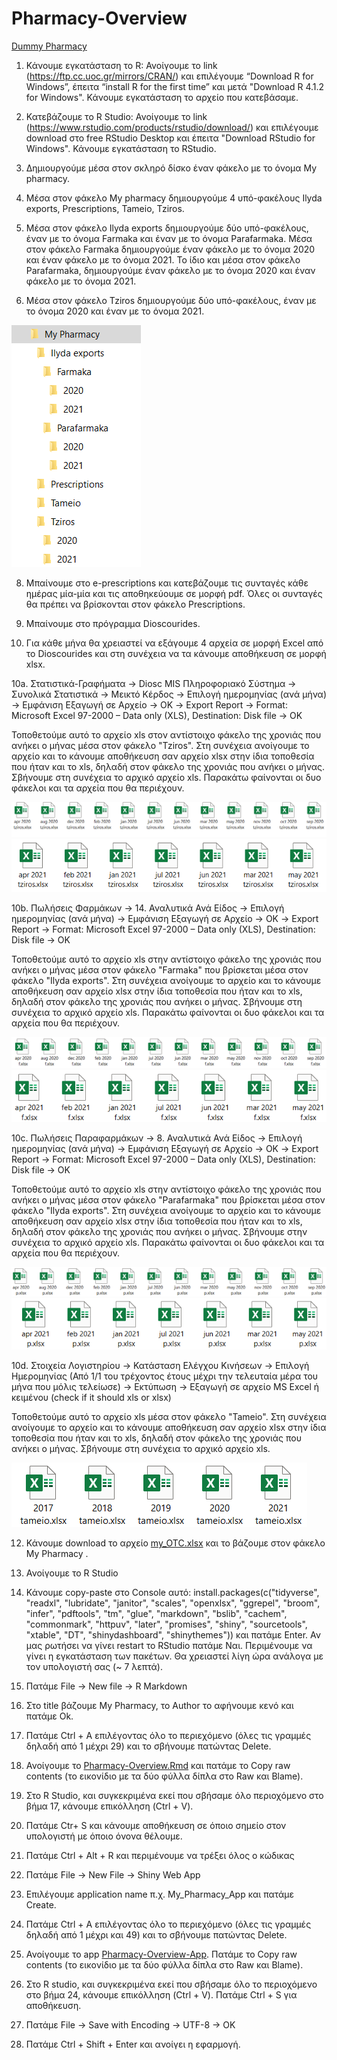 # Pharmacy-Overview
[Dummy Pharmacy](http://vasilis-antoniadis.shinyapps.io/Dummy_Pharmacy)

1. Κάνουμε εγκατάσταση το R: Ανοίγουμε το link (https://ftp.cc.uoc.gr/mirrors/CRAN/) και επιλέγουμε “Download R for Windows”, έπειτα “install R for the first time” και μετά "Download R 4.1.2 for Windows". Κάνουμε εγκατάσταση το αρχείο που κατεβάσαμε.

3. Κατεβάζουμε το R Studio: Ανοίγουμε το link (https://www.rstudio.com/products/rstudio/download/) και επιλέγουμε download στο free RStudio Desktop και έπειτα "Download RStudio for Windows". Κάνουμε εγκατάσταση το RStudio. 

4. Δημιουργούμε μέσα στον σκληρό δίσκο έναν φάκελο με το όνομα My pharmacy.

5. Μέσα στον φάκελο My pharmacy δημιουργούμε 4 υπό-φακέλους Ilyda exports, Prescriptions, Tameio, Tziros.

6. Μέσα στον φάκελο Ilyda exports δημιουργούμε δύο υπό-φακέλους, έναν με το όνομα Farmaka και έναν με το όνομα Parafarmaka. Μέσα στον φάκελο Farmaka δημιουργούμε έναν φάκελο με το όνομα 2020 και έναν φάκελο με το όνομα 2021. Το ίδιο και μέσα στον φάκελο Parafarmaka, δημιουργούμε έναν φάκελο με το όνομα 2020 και έναν φάκελο με το όνομα 2021.

7. Μέσα στον φάκελο Tziros δημιουργούμε δύο υπό-φακέλους, έναν με το όνομα 2020 και έναν με το όνομα 2021. 

![](folders.PNG)

8. Μπαίνουμε στο e-prescriptions και κατεβάζουμε τις συνταγές κάθε ημέρας μία-μία και τις αποθηκεύουμε σε μορφή pdf. Όλες οι συνταγές θα πρέπει να βρίσκονται στον φάκελο Prescriptions.

9. Μπαίνουμε στο πρόγραμμα Dioscourides.

10. Για κάθε μήνα θα χρειαστεί να εξάγουμε 4 αρχεία σε μορφή Excel από το Dioscourides και στη συνέχεια να τα κάνουμε αποθήκευση σε μορφή xlsx.

10a. Στατιστικά-Γραφήματα -> Diosc MIS Πληροφοριακό Σύστημα -> Συνολικά Στατιστικά -> Μεικτό Κέρδος -> Επιλογή ημερομηνίας (ανά μήνα) -> Εμφάνιση Εξαγωγή σε Αρχείο -> ΟΚ -> Export Report -> Format: Microsoft Excel 97-2000 – Data only (XLS), Destination: Disk file -> OK

Τοποθετούμε αυτό το αρχείο xls στον αντίστοιχο φάκελο της χρονιάς που ανήκει ο μήνας μέσα στον φάκελο "Tziros". Στη συνέχεια ανοίγουμε το αρχείο και το κάνουμε αποθήκευση σαν αρχείο xlsx στην ίδια τοποθεσία που ήταν και το xls, δηλαδή στον φάκελο της χρονιάς που ανήκει ο μήνας. Σβήνουμε στη συνέχεια το αρχικό αρχείο xls. Παρακάτω φαίνονται οι δυο φάκελοι και τα αρχεία που θα περιέχουν.

![](2020_tziros.PNG)
![](2021_tziros.PNG)

10b. Πωλήσεις Φαρμάκων -> 14. Αναλυτικά Ανά Είδος -> Επιλογή ημερομηνίας (ανά μήνα) -> Εμφάνιση Εξαγωγή σε Αρχείο -> ΟΚ -> Export Report -> Format: Microsoft Excel 97-2000 – Data only (XLS), Destination: Disk file -> OK

Τοποθετούμε αυτό το αρχείο xls στην αντίστοιχο φάκελο της χρονιάς που ανήκει ο μήνας μέσα στον φάκελο "Farmaka" που βρίσκεται μέσα στον φάκελο "Ilyda exports". Στη συνέχεια ανοίγουμε το αρχείο και το κάνουμε αποθήκευση σαν αρχείο xlsx στην ίδια τοποθεσία που ήταν και το xls, δηλαδή στον φάκελο της χρονιάς που ανήκει ο μήνας. Σβήνουμε στη συνέχεια το αρχικό αρχείο xls. Παρακάτω φαίνονται οι δυο φάκελοι και τα αρχεία που θα περιέχουν.

![](2020_farmaka.PNG)
![](2021_farmaka.PNG)

10c. Πωλήσεις Παραφαρμάκων -> 8. Αναλυτικά Ανά Είδος -> Επιλογή ημερομηνίας (ανά μήνα) -> Εμφάνιση Εξαγωγή σε Αρχείο -> ΟΚ -> Export Report -> Format: Microsoft Excel 97-2000 – Data only (XLS), Destination: Disk file -> OK

Τοποθετούμε αυτό το αρχείο xls στην αντίστοιχο φάκελο της χρονιάς που ανήκει ο μήνας μέσα στον φάκελο "Parafarmaka" που βρίσκεται μέσα στον φάκελο "Ilyda exports". Στη συνέχεια ανοίγουμε το αρχείο και το κάνουμε αποθήκευση σαν αρχείο xlsx στην ίδια τοποθεσία που ήταν και το xls, δηλαδή στον φάκελο της χρονιάς που ανήκει ο μήνας. Σβήνουμε στην συνέχεια το αρχικό αρχείο xls. Παρακάτω φαίνονται οι δυο φάκελοι και τα αρχεία που θα περιέχουν.

![](2020_parafarmaka.PNG)
![](2021_parafarmaka.PNG)

10d. Στοιχεία Λογιστηρίου -> Κατάσταση Ελέγχου Κινήσεων -> Επιλογή Ημερομηνίας (Από 1/1 του τρέχοντος έτους μέχρι την τελευταία μέρα του μήνα που μόλις τελείωσε) -> Εκτύπωση -> Εξαγωγή σε αρχείο MS Excel ή κειμένου (check if it should xls or xlsx)

Τοποθετούμε αυτό το αρχείο xls μέσα στον φάκελο "Tameio". Στη συνέχεια ανοίγουμε το αρχείο και το κάνουμε αποθήκευση σαν αρχείο xlsx στην ίδια τοποθεσία που ήταν και το xls, δηλαδή στον φάκελο της χρονιάς που ανήκει ο μήνας. Σβήνουμε στη συνέχεια το αρχικό αρχείο xls.

![](tameio.PNG)

12. Κάνουμε download το αρχείο [my_OTC.xlsx](https://github.com/VasilisAnt/Pharmacy-Overview/raw/main/my_OTC.xlsx) και το βάζουμε στον φάκελο My Pharmacy .

12. Ανοίγουμε το R Studio

13. Κάνουμε copy-paste στο Console αυτό: install.packages(c("tidyverse", "readxl", "lubridate", "janitor", "scales", "openxlsx", "ggrepel", "broom", "infer", "pdftools", "tm", "glue", "markdown", "bslib", "cachem", "commonmark", "httpuv", "later", "promises", "shiny", "sourcetools", "xtable", "DT", "shinydashboard", "shinythemes")) και πατάμε Enter. Αν μας ρωτήσει να γίνει restart το RStudio πατάμε Ναι. Περιμένουμε να γίνει η εγκατάσταση των πακέτων. Θα χρειαστεί λίγη ώρα ανάλογα με τον υπολογιστή σας (~ 7 λεπτά).

14. Πατάμε File -> New file -> R Markdown

15. Στo title βάζουμε My Pharmacy, το Author το αφήνουμε κενό και πατάμε Ok.

16. Πατάμε Ctrl + A επιλέγοντας όλο το περιεχόμενο (όλες τις γραμμές δηλαδή από 1 μέχρι 29) και το σβήνουμε πατώντας Delete.

17. Ανοίγουμε το [Pharmacy-Overview.Rmd](https://github.com/VasilisAnt/Pharmacy-Overview/blob/main/Pharmacy-Overview.Rmd) και πατάμε το Copy raw contents (το εικονίδιο με τα δύο φύλλα δίπλα στο Raw και Blame).

18. Στο R Studio, και συγκεκριμένα εκεί που σβήσαμε όλο περιοχόμενο στο βήμα 17,  κάνουμε επικόλληση (Ctrl + V).

18. Πατάμε Ctr+ S και κάνουμε αποθήκευση σε όποιο σημείο στον υπολογιστή με όποιο όνονα θέλουμε.

18. Πατάμε Ctrl + Alt + R και περιμένουμε να τρέξει όλος ο κώδικας

19. Πατάμε File -> New File -> Shiny Web App

20. Επιλέγουμε application name π.χ. My_Pharmacy_App και πατάμε Create.

21. Πατάμε Ctrl + A επιλέγοντας όλο το περιεχόμενο (όλες τις γραμμές δηλαδή από 1 μέχρι και 49) και το σβήνουμε πατώντας Delete.

22. Ανοίγουμε το app [Pharmacy-Overview-App](https://github.com/VasilisAnt/Pharmacy-Overview/blob/main/Pharmacy-Overview-App/app.R). Πατάμε το Copy raw contents (το εικονίδιο με τα δύο φύλλα δίπλα στο Raw και Blame).

23. Στο R studio, και συγκεκριμένα εκεί που σβήσαμε όλο το περιοχόμενο στο βήμα 24, κάνουμε επικόλληση (Ctrl + V). Πατάμε Ctrl + S για αποθήκευση.

24. Πατάμε File -> Save with Encoding -> UTF-8 -> OK

25. Πατάμε Ctrl + Shift + Enter και ανοίγει η εφαρμογή.
